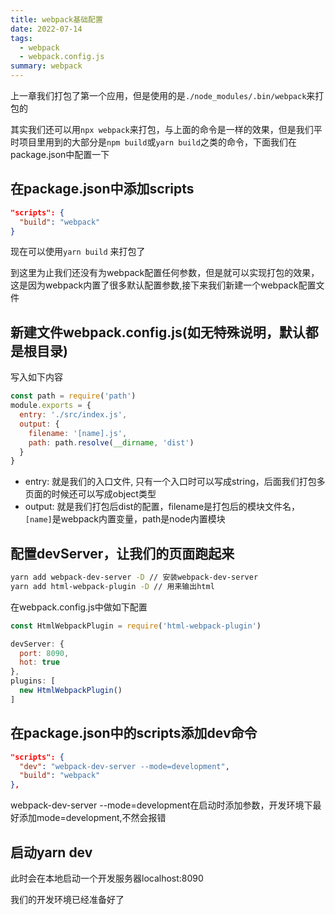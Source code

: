 ```yaml
---
title: webpack基础配置
date: 2022-07-14
tags:
  - webpack
  - webpack.config.js
summary: webpack
---
```


上一章我们打包了第一个应用，但是使用的是`./node_modules/.bin/webpack`来打包的

其实我们还可以用`npx webpack`来打包，与上面的命令是一样的效果，但是我们平时项目里用到的大部分是`npm build`或`yarn build`之类的命令，下面我们在package.json中配置一下

## 在package.json中添加scripts

```json
"scripts": {
  "build": "webpack"
}
```
现在可以使用`yarn build` 来打包了

到这里为止我们还没有为webpack配置任何参数，但是就可以实现打包的效果，这是因为webpack内置了很多默认配置参数,接下来我们新建一个webpack配置文件

## 新建文件webpack.config.js(如无特殊说明，默认都是根目录)

写入如下内容

```js
const path = require('path')
module.exports = {
  entry: './src/index.js',
  output: {
    filename: '[name].js',
    path: path.resolve(__dirname, 'dist')
  }
}
```
* entry: 就是我们的入口文件, 只有一个入口时可以写成string，后面我们打包多页面的时候还可以写成object类型
* output: 就是我们打包后dist的配置，filename是打包后的模块文件名，`[name]`是webpack内置变量，path是node内置模块

## 配置devServer，让我们的页面跑起来

```bash
yarn add webpack-dev-server -D // 安装webpack-dev-server
yarn add html-webpack-plugin -D // 用来输出html
```

在webpack.config.js中做如下配置

```js
const HtmlWebpackPlugin = require('html-webpack-plugin')

devServer: {
  port: 8090,
  hot: true
},
plugins: [
  new HtmlWebpackPlugin()
]
```

## 在package.json中的scripts添加dev命令

```json
"scripts": {
  "dev": "webpack-dev-server --mode=development",
  "build": "webpack"
},
```
webpack-dev-server --mode=development在启动时添加参数，开发环境下最好添加mode=development,不然会报错

## 启动yarn dev

此时会在本地启动一个开发服务器localhost:8090

我们的开发环境已经准备好了